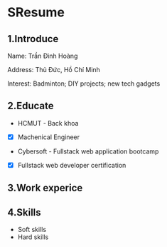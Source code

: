 # SResume

## 1.Introduce

Name: Trần Đình Hoàng

Address: Thủ Đức, Hồ Chí Minh

Interest: Badminton; DIY projects; new tech gadgets

## 2.Educate

- HCMUT - Back khoa

- [x] Machenical Engineer

- Cybersoft - Fullstack web application bootcamp

- [x] Fullstack web developer certification

## 3.Work experice

## 4.Skills

- Soft skills
- Hard skills
